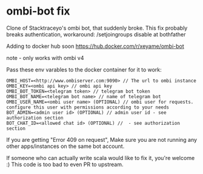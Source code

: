 
# ombi-bot fix
Clone of Stacktraceyo's ombi bot, that suddenly broke. This fix probably breaks authentication, workaround: /setjoingroups disable at bothfather

Adding to docker hub soon
https://hub.docker.com/r/xeyame/ombi-bot


note - only works with ombi v4



Pass these env varables to the docker container for it to work:
``` 	
OMBI_HOST=<http://www.ombiserver.com:9090> // The url to ombi instance
OMBI_KEY=<ombi api key> // ombi api key
OMBI_BOT_TOKEN=<telegram token> // telegram bot token
OMBI_BOT_NAME=<telegram bot name> // name of telegram bot
OMBI_USER_NAME=<ombi user name> (OPTIONAL) // ombi user for requests. configure this user with permissions according to your needs
BOT_ADMIN=<admin user id> (OPTIONAL) // admin user id - see authorization section
BOT_CHAT_ID=<allowed chat id> (OPTIONAL) //  - see authorization section 
```
If you are getting "Error 409 on request", Make sure you are not running any other apps/instances on the same bot account.
 	
If someone who can actually write scala would like to fix it, you're welcome :)
This code is too bad to even PR to upstream.
